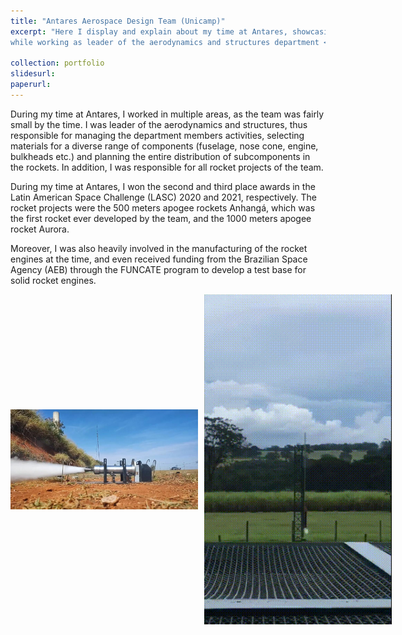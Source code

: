 ```yaml
---
title: "Antares Aerospace Design Team (Unicamp)"
excerpt: "Here I display and explain about my time at Antares, showcasing some of the work done and highlighting the accomplishements
while working as leader of the aerodynamics and structures department <br/><img src='/images/Antares_logo.jpg'>"

collection: portfolio
slidesurl: 
paperurl: 
---
```


During my time at Antares, I worked in multiple areas, as the team was fairly small by the time. I was leader of the aerodynamics and structures, thus responsible for 
managing the department members activities, selecting materials for a diverse range of components (fuselage, nose cone, engine, bulkheads etc.) and planning the entire
distribution of subcomponents in the rockets. In addition, I was responsible for all rocket projects of the team.

During my time at Antares, I won the second and third place awards in the Latin American Space Challenge (LASC) 2020 and 2021, respectively. The rocket projects were the
500 meters apogee rockets Anhangá, which was the first rocket ever developed by the team, and the 1000 meters apogee rocket Aurora.

Moreover, I was also heavily involved in the manufacturing of the rocket engines at the time, and even received funding from the Brazilian Space Agency (AEB) through the
FUNCATE program to develop a test base for solid rocket engines.

<div style="display: flex; gap: 10px; align-items: center;">
    <img src="/images/engine_test.jpg" alt="Engine Test" width="300">
    <img src="/images/GIF_ANHANGA.gif" alt="Animated GIF" width="300">
</div>




